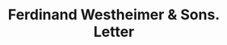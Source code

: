 ---
doi: 10.7916/D82N6DCC
date_other: '1917'
date_other_textual: '1917'
form: correspondence
genre:
- Letters (correspondence)
name:
- Ferdinand Westheimer & Sons
object_in_context_url: https://biggert.cul.columbia.edu/items/view/ave_biggert_01255
subject_hierarchical_geographic:
- Cincinnati, Ohio, United States
subject_name:
- Ferdinand Westheimer & Sons
title: Ferdinand Westheimer & Sons. Letter
sort_title: Ferdinand Westheimer & Sons. Letter
call_number: ave_biggert_01255
coordinates:
- 39.1,-84.51666666666667
pid: ave_biggert_01255
identifiers: ave_biggert_01255
thumbnail: https://derivativo-2.library.columbia.edu/iiif/2/ldpd:343326/full/!256,256/0/native.jpg
permalink: "/items/ave_biggert_01255/"
layout: iiif-image-page
---